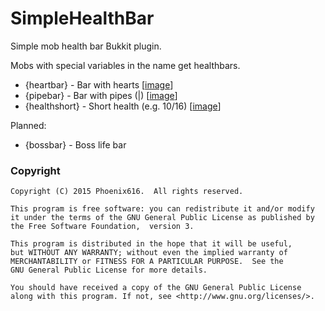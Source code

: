 # SimpleHealthBar
Simple mob health bar Bukkit plugin.

Mobs with special variables in the name get healthbars.
* {heartbar} - Bar with hearts [[image](http://i.moep.tv/ce83J0EL.png)]
* {pipebar} - Bar with pipes (|) [[image](http://i.moep.tv/mDh27eBr.png)]
* {healthshort} - Short health (e.g. 10/16) [[image](http://i.moep.tv/hKQsangD.png)]

Planned:
* {bossbar} - Boss life bar

### Copyright
```
Copyright (C) 2015 Phoenix616.  All rights reserved.

This program is free software: you can redistribute it and/or modify
it under the terms of the GNU General Public License as published by
the Free Software Foundation,  version 3.

This program is distributed in the hope that it will be useful,
but WITHOUT ANY WARRANTY; without even the implied warranty of
MERCHANTABILITY or FITNESS FOR A PARTICULAR PURPOSE.  See the
GNU General Public License for more details.

You should have received a copy of the GNU General Public License
along with this program. If not, see <http://www.gnu.org/licenses/>.
```

